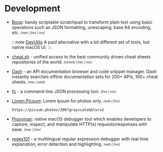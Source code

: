 # Development

- [Boop](https://boop.okat.best): handy scriptable scratchpad to transform plain text using basic operations such as JSON formatting, unescaping, base 64 encoding, etc. <sub><sup>*[mac | free | oss]*</sup></sub>

  :::note [DevUtils](https://devutils.app/)
  A paid alternative with a bit different set of tools, but native macOS UI.
  :::

- [cheat.sh](http://cheat.sh/) - unified access to the best community driven cheat sheets repositories of the world. <sub><sup>*[cli/web | free | oss]*</sup></sub>

- [Dash](https://kapeli.com/dash) - an API documentation browser and code snippet manager. Dash instantly searches offline documentation sets for 200+ APIs, 100+ cheat sheets. <sub><sup>*[mac | paid]*</sup></sub>

- [fx](https://github.com/antonmedv/fx) - a command-line JSON processing tool. <sub><sup>*[free | oss]*</sup></sub>

- [Lorem Picsum](https://picsum.photos/): Lorem Ipsum for photos only. <sub><sup>*[web | free]*</sup></sub>
  ```
  https://picsum.photos/200?grayscale&blur=2
  ```

- [Proxyman](https://proxyman.io/): native macOS debugger tool which enables developers to capture, inspect, and manipulate HTTP(s) requests/responses with ease. <sub><sup>*[mac | free]*</sup></sub>

- [regex101](https://regex101.com/) - a multilingual regular expression debugger with real time explanation, error detection and highlighting. <sub><sup>*[web | free]*</sup></sub>
